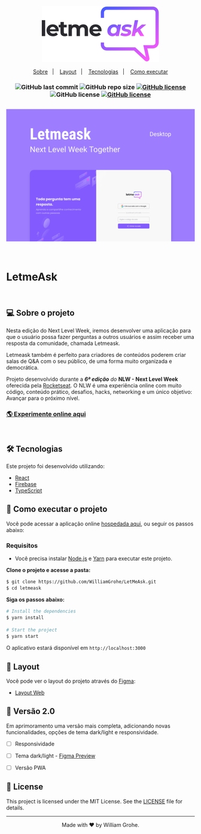 <p align="center">
  <img alt="Logo Letmeask" src="./src/assets/images/logo.svg">
</p>

<p align="center">
  <a href="#-sobre-o-projeto">Sobre</a>&nbsp;&nbsp;&nbsp;|&nbsp;&nbsp;&nbsp;
  <a href="#-layout">Layout</a>&nbsp;&nbsp;&nbsp;|&nbsp;&nbsp;&nbsp;
  <a href="#-tecnologias">Tecnologias</a>&nbsp;&nbsp;&nbsp;|&nbsp;&nbsp;&nbsp;
  <a href="#-como-executar-o-projeto">Como executar</a>
</p>

<h3 align="center">
    <img alt="GitHub last commit" src="https://img.shields.io/github/last-commit/WilliamGrohe/LetMeAsk?style=plastic">
    <img alt="GitHub repo size" src="https://img.shields.io/github/repo-size/WilliamGrohe/LetMeAsk?style=plastic">
    <a href="https://github.com/WilliamGrohe/LetMeAsk"><img alt="GitHub license" src="https://img.shields.io/github/license/WilliamGrohe/LetMeAsk?style=plastic"></a>
    <img alt="GitHub license" src="https://img.shields.io/badge/Version%20v1.0-Complete-success?style=plastic&logo=">
    <a href="#versao-2.0"><img alt="GitHub license" src="https://img.shields.io/badge/Version%20v2.0-Construction-important?style=plastic&logo=React"></a>
</h3>

<h2 align="center">
    <img alt="Letmeask Imagem de Capa" title="Letmeask Imagem de Capa" src="./src/assets/images/cover.svg" />
</h2>
<br>

# LetmeAsk

<br>

## 💻 Sobre o projeto

Nesta edição do Next Level Week, iremos desenvolver uma aplicação para que o usuário possa fazer perguntas a outros usuários e assim receber uma resposta da comunidade, chamada Letmeask.

Letmeask também é perfeito para criadores de conteúdos poderem criar salas de Q&A com o seu público, de uma forma muito organizada e democrática.

Projeto desenvolvido durante a ***6ª edição** do* **NLW - Next Level Week** oferecida pela [Rocketseat](https://blog.rocketseat.com.br/primeira-next-level-week/).
O NLW é uma experiência online com muito código, conteúdo prático, desafios, hacks, networking e um único objetivo:
Avançar para o próximo nível.

<h3><a href="https://letmeask-49aa6.web.app" target="_blank">🌎 Experimente online aqui</a></h3>

<br>

## 🛠 Tecnologias

Este projeto foi desenvolvido utilizando:

- [React](https://reactjs.org) 
- [Firebase](https://firebase.google.com/)
- [TypeScript](https://www.typescriptlang.org/)

## 🚀 Como executar o projeto

Você pode acessar a aplicação online <a href="https://letmeask-49aa6.web.app" target="_blank">hospedada aqui</a>, ou seguir os passos abaixo:

### Requisitos

- Você precisa instalar [Node.js](https://nodejs.org/en/download/) e [Yarn](https://yarnpkg.com/) para executar este projeto.

**Clone o projeto e acesse a pasta:**

```bash
$ git clone https://github.com/WilliamGrohe/LetMeAsk.git
$ cd letmeask
```

**Siga os passos abaixo:**
```bash
# Install the dependencies
$ yarn install

# Start the project
$ yarn start
```
O aplicativo estará disponível em `http://localhost:3000`

## 🎨 Layout

Você pode ver o layout do projeto através do [Figma](http://figma.com/):

- [Layout Web](https://www.figma.com/file/u0BQK8rCf2KgzcukdRRCWh/Letmeask/duplicate) 

## 🚧 Versão 2.0
Em aprimoramento uma versão mais completa, adicionando novas funcionalidades, opções de tema dark/light e responsividade.

- [ ] Responsividade
- [ ] Tema dark/light - [Figma Preview](https://www.figma.com/file/nnh9B57iCR6m1fij9ZJpfO/Letmeask-Dark-Theme?node-id=6703%3A0)
- [ ] Versão PWA


## 📝 License

This project is licensed under the MIT License. See the [LICENSE](LICENSE) file for details.


---

<p align="center">Made with ❤️ by William Grohe.</p>